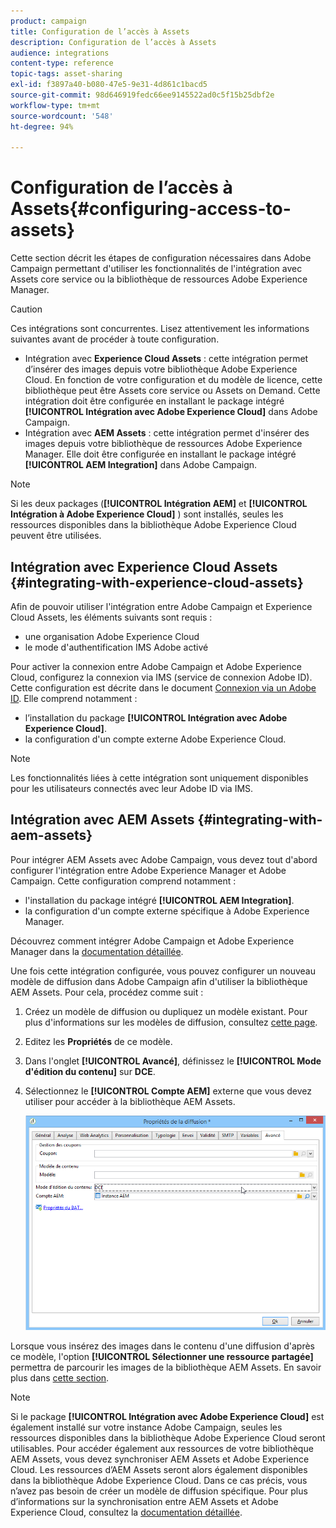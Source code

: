 ```yaml
---
product: campaign
title: Configuration de l’accès à Assets
description: Configuration de l’accès à Assets
audience: integrations
content-type: reference
topic-tags: asset-sharing
exl-id: f3897a40-b080-47e5-9e31-4d861c1bacd5
source-git-commit: 98d646919fedc66ee9145522ad0c5f15b25dbf2e
workflow-type: tm+mt
source-wordcount: '548'
ht-degree: 94%

---
```


# Configuration de l’accès à Assets{#configuring-access-to-assets}

Cette section décrit les étapes de configuration nécessaires dans Adobe Campaign permettant d&#39;utiliser les fonctionnalités de l&#39;intégration avec Assets core service ou la bibliothèque de ressources Adobe Experience Manager.

>[!CAUTION]
>
>Ces intégrations sont concurrentes. Lisez attentivement les informations suivantes avant de procéder à toute configuration.

* Intégration avec **Experience Cloud Assets** : cette intégration permet d’insérer des images depuis votre bibliothèque Adobe Experience Cloud. En fonction de votre configuration et du modèle de licence, cette bibliothèque peut être Assets core service ou Assets on Demand. Cette intégration doit être configurée en installant le package intégré **[!UICONTROL Intégration avec Adobe Experience Cloud]** dans Adobe Campaign.
* Intégration avec **AEM Assets** : cette intégration permet d&#39;insérer des images depuis votre bibliothèque de ressources Adobe Experience Manager. Elle doit être configurée en installant le package intégré **[!UICONTROL AEM Integration]** dans Adobe Campaign.

>[!NOTE]
>
>Si les deux packages (**[!UICONTROL Intégration AEM]** et **[!UICONTROL Intégration à Adobe Experience Cloud]** ) sont installés, seules les ressources disponibles dans la bibliothèque Adobe Experience Cloud peuvent être utilisées.

## Intégration avec Experience Cloud Assets {#integrating-with-experience-cloud-assets}

Afin de pouvoir utiliser l&#39;intégration entre Adobe Campaign et Experience Cloud Assets, les éléments suivants sont requis :

* une organisation Adobe Experience Cloud
* le mode d&#39;authentification IMS Adobe activé

Pour activer la connexion entre Adobe Campaign et Adobe Experience Cloud, configurez la connexion via IMS (service de connexion Adobe ID). Cette configuration est décrite dans le document [Connexion via un Adobe ID](../../integrations/using/about-adobe-id.md). Elle comprend notamment :

* l’installation du package **[!UICONTROL Intégration avec Adobe Experience Cloud]**.
* la configuration d&#39;un compte externe Adobe Experience Cloud.

>[!NOTE]
>
>Les fonctionnalités liées à cette intégration sont uniquement disponibles pour les utilisateurs connectés avec leur Adobe ID via IMS.

## Intégration avec AEM Assets {#integrating-with-aem-assets}

Pour intégrer AEM Assets avec Adobe Campaign, vous devez tout d&#39;abord configurer l&#39;intégration entre Adobe Experience Manager et Adobe Campaign. Cette configuration comprend notamment :

* l&#39;installation du package intégré **[!UICONTROL AEM Integration]**.
* la configuration d&#39;un compte externe spécifique à Adobe Experience Manager.

Découvrez comment intégrer Adobe Campaign et Adobe Experience Manager dans la [documentation détaillée](../../integrations/using/about-adobe-experience-manager.md).

Une fois cette intégration configurée, vous pouvez configurer un nouveau modèle de diffusion dans Adobe Campaign afin d&#39;utiliser la bibliothèque AEM Assets. Pour cela, procédez comme suit :

1. Créez un modèle de diffusion ou dupliquez un modèle existant. Pour plus d&#39;informations sur les modèles de diffusion, consultez [cette page](../../delivery/using/about-templates.md).
1. Editez les **Propriétés** de ce modèle.
1. Dans l&#39;onglet **[!UICONTROL Avancé]**, définissez le **[!UICONTROL Mode d&#39;édition du contenu]** sur **DCE**.
1. Sélectionnez le **[!UICONTROL Compte AEM]** externe que vous devez utiliser pour accéder à la bibliothèque AEM Assets.

   ![](assets/dam_aem_assets1.png)

Lorsque vous insérez des images dans le contenu d&#39;une diffusion d&#39;après ce modèle, l&#39;option **[!UICONTROL Sélectionner une ressource partagée]** permettra de parcourir les images de la bibliothèque AEM Assets. En savoir plus dans [cette section](../../integrations/using/inserting-a-shared-asset.md).

>[!NOTE]
>
>Si le package **[!UICONTROL Intégration avec Adobe Experience Cloud]** est également installé sur votre instance Adobe Campaign, seules les ressources disponibles dans la bibliothèque Adobe Experience Cloud seront utilisables. Pour accéder également aux ressources de votre bibliothèque AEM Assets, vous devez synchroniser AEM Assets et Adobe Experience Cloud. Les ressources d’AEM Assets seront alors également disponibles dans la bibliothèque Adobe Experience Cloud. Dans ce cas précis, vous n’avez pas besoin de créer un modèle de diffusion spécifique. Pour plus d’informations sur la synchronisation entre AEM Assets et Adobe Experience Cloud, consultez la [documentation détaillée](https://experienceleague.adobe.com/docs/experience-manager-65/administering/integration/configure-assets-cc-integration.html?lang=fr#integration).
